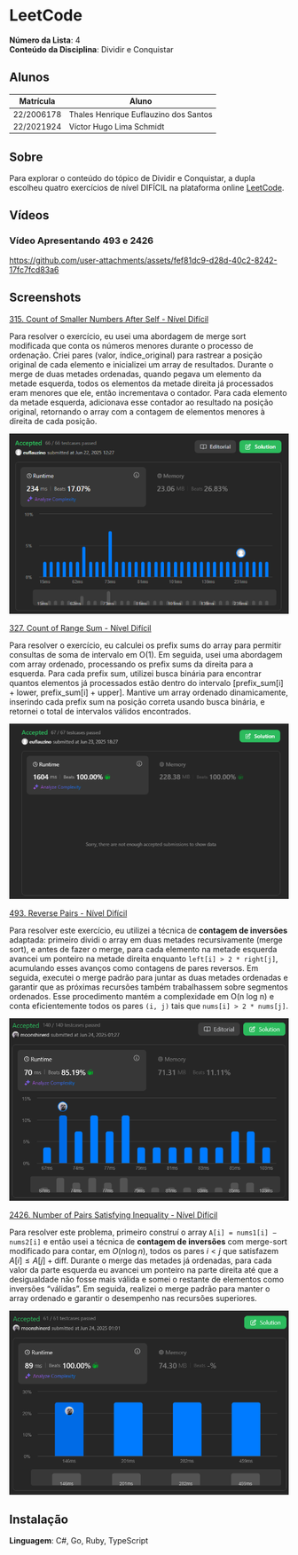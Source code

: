 # LeetCode

**Número da Lista**: 4<br>
**Conteúdo da Disciplina**: Dividir e Conquistar <br>

## Alunos

|Matrícula | Aluno |
| -- | -- |
| 22/2006178 | Thales Henrique Euflauzino dos Santos  |
| 22/2021924 | Víctor Hugo Lima Schmidt               |

## Sobre

Para explorar o conteúdo do tópico de Dividir e Conquistar, a dupla escolheu quatro exercícios de nível DIFÍCIL na plataforma online [LeetCode](https://leetcode.com/).

## Vídeos

### Vídeo Apresentando 493 e 2426

https://github.com/user-attachments/assets/fef81dc9-d28d-40c2-8242-17fc7fcd83a6


## Screenshots

[315. Count of Smaller Numbers After Self - Nível Difícil](https://leetcode.com/problems/count-of-smaller-numbers-after-self/description/?envType=problem-list-v2&envId=divide-and-conquer)

Para resolver o exercício, eu usei uma abordagem de merge sort modificada que conta os números menores durante o processo de ordenação. Criei pares (valor, índice_original) para rastrear a posição original de cada elemento e inicializei um array de resultados. Durante o merge de duas metades ordenadas, quando pegava um elemento da metade esquerda, todos os elementos da metade direita já processados eram menores que ele, então incrementava o contador. Para cada elemento da metade esquerda, adicionava esse contador ao resultado na posição original, retornando o array com a contagem de elementos menores à direita de cada posição.

![315](/assets/315.png)

[327. Count of Range Sum - Nível Difícil](https://leetcode.com/problems/count-of-range-sum/description/?envType=problem-list-v2&envId=divide-and-conquer)

Para resolver o exercício, eu calculei os prefix sums do array para permitir consultas de soma de intervalo em O(1). Em seguida, usei uma abordagem com array ordenado, processando os prefix sums da direita para a esquerda. Para cada prefix sum, utilizei busca binária para encontrar quantos elementos já processados estão dentro do intervalo [prefix_sum[i] + lower, prefix_sum[i] + upper]. Mantive um array ordenado dinamicamente, inserindo cada prefix sum na posição correta usando busca binária, e retornei o total de intervalos válidos encontrados.

![327](/assets/327.png)

[493. Reverse Pairs - Nível Difícil](https://leetcode.com/problems/reverse-pairs/description/)

Para resolver este exercício, eu utilizei a técnica de **contagem de inversões** adaptada: primeiro dividi o array em duas metades recursivamente (merge sort), e antes de fazer o merge, para cada elemento na metade esquerda avancei um ponteiro na metade direita enquanto `left[i] > 2 * right[j]`, acumulando esses avanços como contagens de pares reversos. Em seguida, executei o merge padrão para juntar as duas metades ordenadas e garantir que as próximas recursões também trabalhassem sobre segmentos ordenados. Esse procedimento mantém a complexidade em O(n log n) e conta eficientemente todos os pares `(i, j)` tais que `nums[i] > 2 * nums[j]`.

![493](/assets/493.png)

[2426. Number of Pairs Satisfying Inequality - Nível Difícil](https://leetcode.com/problems/number-of-pairs-satisfying-inequality/)

Para resolver este problema, primeiro construí o array `A[i] = nums1[i] − nums2[i]` e então usei a técnica de **contagem de inversões** com merge-sort modificado para contar, em $O(n \log n)$, todos os pares $i<j$ que satisfazem $A[i] \le A[j] + \text{diff}$. Durante o merge das metades já ordenadas, para cada valor da parte esquerda eu avancei um ponteiro na parte direita até que a desigualdade não fosse mais válida e somei o restante de elementos como inversões “válidas”. Em seguida, realizei o merge padrão para manter o array ordenado e garantir o desempenho nas recursões superiores.


![2426](/assets/2426.png)

## Instalação

**Linguagem**: C#, Go, Ruby, TypeScript <br>
